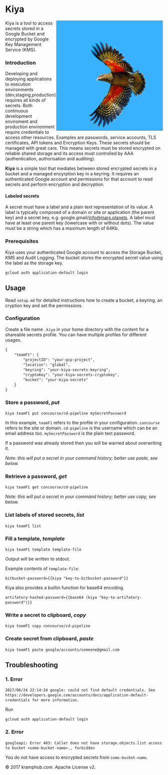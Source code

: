 # Kiya #

<img align="right" src="kea.jpg">

Kiya is a tool to access secrets stored in a Google Bucket and encrypted by Google Key Management Service (KMS).


### Introduction
Developing and deploying applications to execution environments (dev,staging,production) requires all kinds of secrets.
Both continuous development enviroment and production environment require credentials to access other resources.
Examples are passwords, service accounts, TLS certificates, API tokens and Encryption Keys. 
These secrets should be managed with great care.
This means secrets must be stored encrypted on reliable shared storage and its access must controlled by AAA (authentication, authorisation and auditing).

**Kiya** is a simple tool that mediates between stored encrypted secrets in a bucket and a managed encyrption key in a keyring. It requires an authenticated Google account and permissions for that account to read secrets and perform encryption and decryption.

#### Labeled secrets
A secret must have a label and a plain text representation of its value.
A label is typically composed of a domain or site or application (the parent key) and a secret key, e.g. google.gmail/info@mars.planets.
A label must have at least one parent key (lowercase with or without dots).
The value must be a string which has a maximum length of 64Kb.

### Prerequisites
Kiya uses your authenticated Google account to access the Storage Bucket, KMS and Audit Logging.
The bucket stores the encrypted secret value using the label as the storage key.

	gcloud auth application-default login
			
	
## Usage

Read `setup.md` for detailed instructions how to create a bucket, a keyring, an cryption key and set the permissions.

### Configuration

Create a file name `.kiya` in your home directory with the content for a shareable secrets profile. You can have multiple profiles for different usages.

	{
		"teamF1": {
			"projectID": "your-gcp-project",
			"location": "global",
			"keyring": "your-kiya-secrets-keyring",
			"cryptoKey": "your-kiya-secrets-cryptokey",
			"bucket": "your-kiya-secrets"
		}
	}

### Store a password, _put_

	kiya teamF1 put concourse/cd-pipeline mySecretPassword
	
In this example, `teamF1` refers to the profile in your configuration. `concourse` refers to the site or domain. `cd-pipeline` is the username which can be an email address too. `mySecretPassword` is the plain text password.

If a password was already stored then you will be warned about overwriting it.

_Note: this will put a secret in your command history; better use paste, see below._

### Retrieve a password, _get_

	kiya teamF1 get concourse/cd-pipeline

_Note: this will put a secret in your command history; better use copy, see below._	

### List labels of stored secrets, _list_

	kiya teamF1 list

### Fill a template, _template_

    kiya teamF1 template template-file

Output will be written to stdout.

Example contents of `template-file`:

    bitbucket-password={{kiya "key-to-bitbucket-password"}}
    
Kiya also provides a builtin function for base64 encoding.

    artifatory-hashed-password={{base64 (kiya "key-to-artifatory-password")}}

### Write a secret to clipboard, _copy_

	kiya teamF1 copy concourse/cd-pipeline

### Create secret from clipboard, _paste_

	kiya teamF1 paste google/accounts/someone@gmail.com

## Troubleshooting

### 1. Error

	2017/06/24 22:14:24 google: could not find default credentials. See https://developers.google.com/accounts/docs/application-default-credentials for more information.

Run

	gcloud auth application-default login

### 2. Error

	googleapi: Error 403: Caller does not have storage.objects.list access to bucket <some-bucket-name>., forbidden

You do not have access to encrypted secrets from `some-bucket-name`.

&copy; 2017 kramphub.com. Apache License v2.